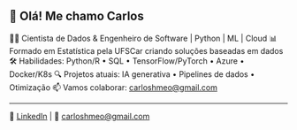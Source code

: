 ## 👋 Olá! Me chamo Carlos

👨‍💻 Cientista de Dados & Engenheiro de Software | Python | ML | Cloud
📊 Formado em Estatística pela UFSCar criando soluções baseadas em dados
🛠️ Habilidades: Python/R • SQL • TensorFlow/PyTorch • Azure • Docker/K8s
🔍 Projetos atuais: IA generativa • Pipelines de dados • Otimização
📫 Vamos colaborar: carloshmeo@gmail.com

---

🔗 [LinkedIn](https://www.linkedin.com/in/carlos-de-meo-ba80b2239) | 📧 [carloshmeo@gmail.com](mailto:carloshmeo@gmail.com)
